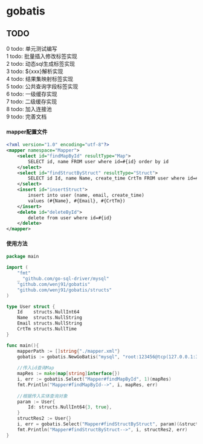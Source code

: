 # gobatis

## TODO
0 todo: 单元测试编写  
1 todo: 批量插入修改<for>标签实现  
2 todo: 动态sql生成<if>标签实现  
3 todo: ${xxx}解析实现  
4 todo: 结果集映射<resultMap>标签实现  
5 todo: 公共查询字段<sql>标签实现  
6 todo: 一级缓存实现  
7 todo: 二级缓存实现   
8 todo: 加入连接池   
9 todo: 完善文档  

#### mapper配置文件
```xml
<?xml version="1.0" encoding="utf-8"?>
<mapper namespace="Mapper">
    <select id="findMapById" resultType="Map">
        SELECT id, name FROM user where id=#{id} order by id
    </select>
    <select id="findStructByStruct" resultType="Struct">
        SELECT id Id, name Name, create_time CrtTm FROM user where id=#{Id} order by id
    </select>
    <insert id="insertStruct">
        insert into user (name, email, create_time)
        values (#{Name}, #{Email}, #{CrtTm})
    </insert>
    <delete id="deleteById">
        delete from user where id=#{id}
    </delete>
</mapper>
```

#### 使用方法
```go
package main

import (
	"fmt"
	_ "github.com/go-sql-driver/mysql"
	"github.com/wenj91/gobatis"
	"github.com/wenj91/gobatis/structs"
)

type User struct {
	Id    structs.NullInt64
	Name  structs.NullString
	Email structs.NullString
	CrtTm structs.NullTime
}

func main(){
    mapperPath := []string{"./mapper.xml"}
    gobatis := gobatis.NewGoBatis("mysql", "root:123456@tcp(127.0.0.1:3306)/test?charset=utf8", mapperPath)
    
    //传入id查询Map
    mapRes := make(map[string]interface{})
    i, err := gobatis.Select("Mapper#findMapById", 1)(mapRes)
    fmt.Println("Mapper#findMapById-->", i, mapRes, err)
    	
    //根据传入实体查询对象
    param := User{
        Id: structs.NullInt64{3, true},
    }
    structRes2 := User{}
    i, err = gobatis.Select("Mapper#findStructByStruct", param)(&structRes2)
    fmt.Println("Mapper#findStructByStruct-->", i, structRes2, err)
}
```
